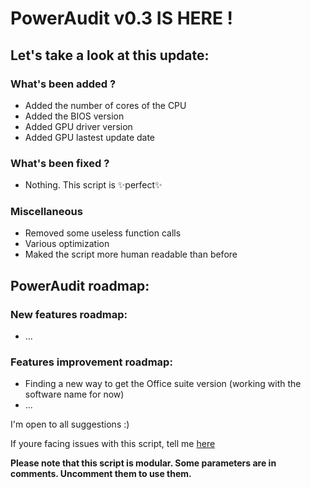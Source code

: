 # PowerAudit v0.3 IS HERE !
## Let's take a look at this update:

### What's been added ?
  - Added the number of cores of the CPU
  - Added the BIOS version
  - Added GPU driver version
  - Added GPU lastest update date

### What's been fixed ?  
  - Nothing. This script is ✨perfect✨

### Miscellaneous  
  - Removed some useless function calls
  - Various optimization
  - Maked the script more human readable than before



## PowerAudit roadmap:

### New features roadmap:
- ...

### Features improvement roadmap:
- Finding a new way to get the Office suite version (working with the software name for now)
- ...

I'm open to all suggestions :)

If youre facing issues with this script, tell me [here](https://github.com/Yelodress/PowerShell-Audit-Tool/issues)

**Please note that this script is modular. Some parameters are in comments. Uncomment them to use them.**
